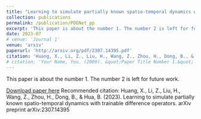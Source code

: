 ```yaml
---
title: "Learning to simulate partially known spatio-temporal dynamics with trainable difference operators"
collection: publications
permalink: /publication/PDENet_pp
excerpt: 'This paper is about the number 1. The number 2 is left for future work.'
date: 2023-07
# venue: 'Journal 1'
venue: 'arxiv'
paperurl: 'http://arxiv.org/pdf/2307.14395.pdf'
citation: 'Huang, X., Li, Z., Liu, H., Wang, Z., Zhou, H., Dong, B., & Hua, B. (2023). Learning to simulate partially known spatio-temporal dynamics with trainable difference operators. arXiv preprint arXiv:2307.14395'
# citation: 'Your Name, You. (2009). &quot;Paper Title Number 1.&quot; <i>Journal 1</i>. 1(1).'
---
```

This paper is about the number 1. The number 2 is left for future work.

[Download paper here](http://academicpages.github.io/files/paper1.pdf)
Recommended citation: Huang, X., Li, Z., Liu, H., Wang, Z., Zhou, H., Dong, B., & Hua, B. (2023). Learning to simulate partially known spatio-temporal dynamics with trainable difference operators. arXiv preprint arXiv:2307.14395
<!-- Recommended citation: Your Name, You. (2009). "Paper Title Number 1." <i>Journal 1</i>. 1(1). -->